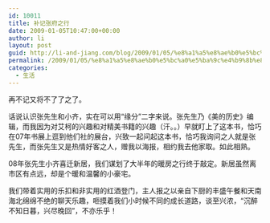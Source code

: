 ```yaml
---
id: 10011
title: 补记张府之行
date: 2009-01-05T10:47:00+00:00
author: li
layout: post
guid: http://li-and-jiang.com/blog/2009/01/05/%e8%a1%a5%e8%ae%b0%e5%bc%a0%e5%ba%9c%e4%b9%8b%e8%a1%8c/
permalink: /2009/01/05/%e8%a1%a5%e8%ae%b0%e5%bc%a0%e5%ba%9c%e4%b9%8b%e8%a1%8c/
categories:
  - 生活
---
```

再不记又将不了了之了。 

话说认识张先生和小齐，实在可以用“缘分”二字来说。张先生乃《美的历史》编辑，而我因为对艾柯的兴趣和对精美书籍的兴趣（汗。。）早就盯上了这本书，恰巧在07年书展上逛到他们社的展台，兴致一起问起这本书，恰巧我询问之人就是张先生，而张先生又是热情好客之人，赠我以海报，相约我去他家取。如此相熟。 

08年张先生小齐喜迁新居，我们谋划了大半年的暖房之行终于敲定。新居虽然离市区有点远，却是个暖和温馨的小豪宅。 

我们带着实用的乐扣和非实用的红酒登门，主人报之以亲自下厨的丰盛午餐和天南海北绵绵不绝的聊天乐趣，咂摸着我们小时候不同的成长道路，谈至兴浓，“沉醉不知日暮，兴尽晚回”，不亦乐乎！